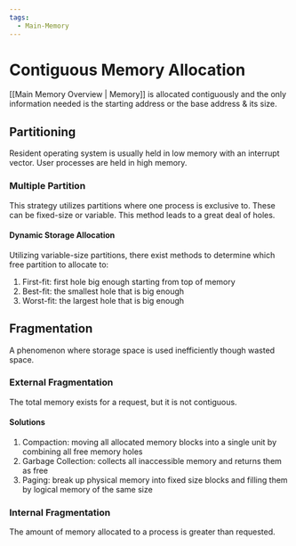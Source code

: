 ```yaml
---
tags:
  - Main-Memory
---
```

# Contiguous Memory Allocation
[[Main Memory Overview | Memory]] is allocated contiguously and the only information needed is the starting address or the base address & its size.
## Partitioning
Resident operating system is usually held in low memory with an interrupt vector. User processes are held in high memory.
### Multiple Partition
This strategy utilizes partitions where one process is exclusive to. These can be fixed-size or variable. This method leads to a great deal of holes.
#### Dynamic Storage Allocation
Utilizing variable-size partitions, there exist methods to determine which free partition to allocate to:
1. First-fit: first hole big enough starting from top of memory
2. Best-fit: the smallest hole that is big enough
3. Worst-fit: the largest hole that is big enough
## Fragmentation
A phenomenon where storage space is used inefficiently though wasted space.
### External Fragmentation
The total memory exists for a request, but it is not contiguous. 
#### Solutions
1. Compaction: moving all allocated memory blocks into a single unit by combining all free memory holes
2. Garbage Collection: collects all inaccessible memory and returns them as free
3. Paging: break up physical memory into fixed size blocks and filling them by logical memory of the same size
### Internal Fragmentation
The amount of memory allocated to a process is greater than requested.